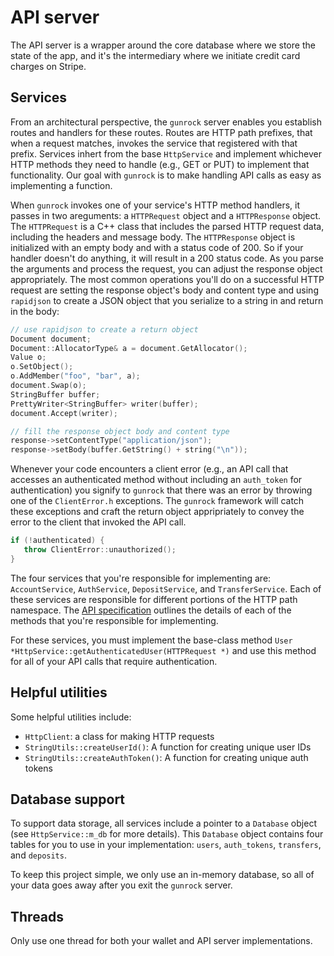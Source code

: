 # API server

The API server is a wrapper around the core database where we store
the state of the app, and it's the intermediary where we initiate
credit card charges on Stripe.

## Services

From an architectural perspective, the `gunrock` server enables you
establish routes and handlers for these routes. Routes are HTTP path
prefixes, that when a request matches, invokes the service that
registered with that prefix. Services inhert from the base
`HttpService` and implement whichever HTTP methods they need to handle
(e.g., GET or PUT) to implement that functionality. Our goal with
`gunrock` is to make handling API calls as easy as implementing a
function.

When `gunrock` invokes one of your service's HTTP method handlers, it
passes in two areguments: a `HTTPRequest` object and a `HTTPResponse`
object. The `HTTPRequest` is a C++ class that includes the parsed HTTP
request data, including the headers and message body. The
`HTTPResponse` object is initialized with an empty body and with a
status code of 200. So if your handler doesn't do anything, it will
result in a 200 status code. As you parse the arguments and process
the request, you can adjust the response object appropriately. The
most common operations you'll do on a successful HTTP request are
setting the response object's body and content type and using
`rapidjson` to create a JSON object that you serialize to a string in
and return in the body:

```c++
// use rapidjson to create a return object
Document document;
Document::AllocatorType& a = document.GetAllocator();
Value o;
o.SetObject();
o.AddMember("foo", "bar", a);
document.Swap(o);
StringBuffer buffer;
PrettyWriter<StringBuffer> writer(buffer);
document.Accept(writer);

// fill the response object body and content type
response->setContentType("application/json");
response->setBody(buffer.GetString() + string("\n"));
```

Whenever your code encounters a client error (e.g., an API call that
accesses an authenticated method without including an `auth_token` for
authentication) you signify to `gunrock` that there was an error by
throwing one of the `ClientError.h` exceptions. The `gunrock`
framework will catch these exceptions and craft the return object
appripriately to convey the error to the client that invoked the API
call.

```c++
if (!authenticated) {
   throw ClientError::unauthorized();
}
```

The four services that you're responsible for implementing are:
`AccountService`, `AuthService`, `DepositService`, and
`TransferService`. Each of these services are responsible for
different portions of the HTTP path namespace. The [API
specification](api.md) outlines the details of each of the methods
that you're responsible for implementing.

For these services, you must implement the base-class method `User *HttpService::getAuthenticatedUser(HTTPRequest *)`
and use this method for all of your API calls that require authentication.

## Helpful utilities

Some helpful utilities include:
- `HttpClient`: a class for making HTTP requests
- `StringUtils::createUserId()`: A function for creating unique user IDs
- `StringUtils::createAuthToken()`: A function for creating unique auth tokens

## Database support

To support data storage, all services include a pointer to a
`Database` object (see `HttpService::m_db` for more details). This
`Database` object contains four tables for you to use in your
implementation: `users`, `auth_tokens`, `transfers`, and `deposits`.

To keep this project simple, we only use an in-memory database, so all
of your data goes away after you exit the `gunrock` server.

## Threads

Only use one thread for both your wallet and API server
implementations.
